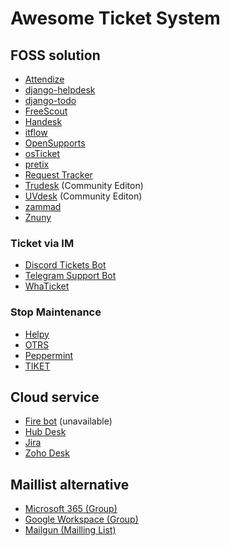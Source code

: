 # Awesome Ticket System

## FOSS solution

- [Attendize](https://github.com/Attendize/Attendize)
- [django-helpdesk](https://github.com/django-helpdesk/django-helpdesk)
- [django-todo](https://github.com/shacker/django-todo)
- [FreeScout](https://github.com/freescout-helpdesk/freescout)
- [Handesk](https://github.com/BadChoice/handesk)
- [itflow](https://github.com/itflow-org/itflow)
- [OpenSupports](https://github.com/opensupports/opensupports)
- [osTicket](https://github.com/osTicket/osTicket)
- [pretix](https://github.com/pretix/pretix)
- [Request Tracker](https://github.com/bestpractical/rt)
- [Trudesk](https://github.com/polonel/trudesk) (Community Editon)
- [UVdesk](https://github.com/uvdesk/community-skeleton) (Community Editon)
- [zammad](https://github.com/zammad/zammad)
- [Znuny](https://github.com/znuny/Znuny)

### Ticket via IM

- [Discord Tickets Bot](https://github.com/discord-tickets/bot)
- [Telegram Support Bot](https://github.com/bostrot/telegram-support-bot)
- [WhaTicket](https://github.com/canove/whaticket-community)

### Stop Maintenance

- [Helpy](https://github.com/helpyio/helpy)
- [OTRS](https://github.com/OTRS/otrs)
- [Peppermint](https://github.com/Peppermint-Lab/peppermint)
- [TIKET](https://github.com/tikajhq/tiket)

## Cloud service

- [Fire bot](https://fire.fundersclub.com) (unavailable)
- [Hub Desk](https://hubdesk.io)
- [Jira](https://www.atlassian.com/software/jira)
- [Zoho Desk](https://www.zoho.com/desk/)

## Maillist alternative

- [Microsoft 365 (Group)](https://support.microsoft.com/office/b565caa1-5c40-40ef-9915-60fdb2d97fa2)
- [Google Workspace (Group)](https://support.google.com/a/answer/33329)
- [Mailgun (Mailling List)](https://documentation.mailgun.com/en/latest/user_manual.html#mailing-lists-1)
